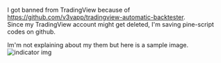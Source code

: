 I got banned from TradingView because of https://github.com/v3vapp/tradingview-automatic-backtester.  
Since my TradingView account might get deleted, I'm saving pine-script codes on github.  
  
Im'm not explaining about my them but here is a sample image.  
![indicator img](https://github.com/v3vapp/storage/blob/main/pinescript-img.png)

